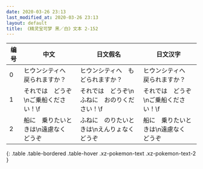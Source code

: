 ```yaml
---
date: 2020-03-26 23:13
last_modified_at: 2020-03-26 23:13
layout: default
title: 《精灵宝可梦 黑／白》文本 2-152
---
```

| 编号 | 中文 | 日文假名 | 日文汉字 |
| ---- | ---- | ---- | --- |
| 0 | ヒウンシティへ　戻られますか？ | ヒウンシティへ　もどられますか？ | ヒウンシティへ　戻られますか？ |
| 1 | それでは　どうぞ\nご乗船ください！\f | それでは　どうぞ\nふねに　おのりください！\f | それでは　どうぞ\nご乗船ください！\f |
| 2 | 船に　乗りたいときは\n遠慮なく　どうぞ | ふねに　のりたいときは\nえんりょなく　どうぞ | 船に　乗りたいときは\n遠慮なく　どうぞ |
{: .table .table-bordered .table-hover .xz-pokemon-text .xz-pokemon-text-2 }